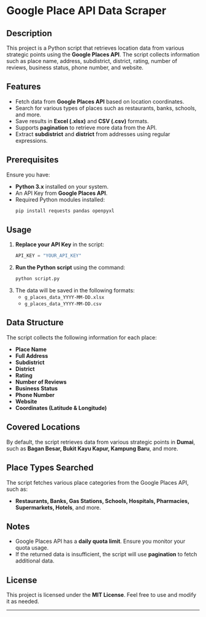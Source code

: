 # Google Place API Data Scraper

## Description
This project is a Python script that retrieves location data from various strategic points using the **Google Places API**. The script collects information such as place name, address, subdistrict, district, rating, number of reviews, business status, phone number, and website.

## Features
- Fetch data from **Google Places API** based on location coordinates.
- Search for various types of places such as restaurants, banks, schools, and more.
- Save results in **Excel (.xlsx)** and **CSV (.csv)** formats.
- Supports **pagination** to retrieve more data from the API.
- Extract **subdistrict** and **district** from addresses using regular expressions.

## Prerequisites
Ensure you have:
- **Python 3.x** installed on your system.
- An API Key from **Google Places API**.
- Required Python modules installed:
  ```bash
  pip install requests pandas openpyxl
  ```

## Usage
1. **Replace your API Key** in the script:
   ```python
   API_KEY = "YOUR_API_KEY"
   ```
2. **Run the Python script** using the command:
   ```bash
   python script.py
   ```
3. The data will be saved in the following formats:
   - `g_places_data_YYYY-MM-DD.xlsx`
   - `g_places_data_YYYY-MM-DD.csv`

## Data Structure
The script collects the following information for each place:
- **Place Name**
- **Full Address**
- **Subdistrict**
- **District**
- **Rating**
- **Number of Reviews**
- **Business Status**
- **Phone Number**
- **Website**
- **Coordinates (Latitude & Longitude)**

## Covered Locations
By default, the script retrieves data from various strategic points in **Dumai**, such as **Bagan Besar, Bukit Kayu Kapur, Kampung Baru**, and more.

## Place Types Searched
The script fetches various place categories from the Google Places API, such as:
- **Restaurants, Banks, Gas Stations, Schools, Hospitals, Pharmacies, Supermarkets, Hotels**, and more.

## Notes
- Google Places API has a **daily quota limit**. Ensure you monitor your quota usage.
- If the returned data is insufficient, the script will use **pagination** to fetch additional data.

## License
This project is licensed under the **MIT License**. Feel free to use and modify it as needed.

---
